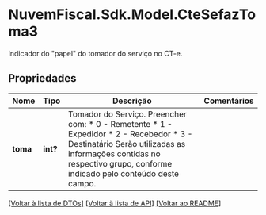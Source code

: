 # NuvemFiscal.Sdk.Model.CteSefazToma3
Indicador do \"papel\" do tomador do serviço no CT-e.

## Propriedades

Nome | Tipo | Descrição | Comentários
------------ | ------------- | ------------- | -------------
**toma** | **int?** | Tomador do Serviço.  Preencher com:  * 0 - Remetente  * 1 - Expedidor  * 2 - Recebedor  * 3 - Destinatário  Serão utilizadas as informações contidas no respectivo grupo, conforme indicado pelo conteúdo deste campo. | 

[[Voltar à lista de DTOs]](../README.md#documentation-for-models) [[Voltar à lista de API]](../README.md#documentation-for-api-endpoints) [[Voltar ao README]](../README.md)

